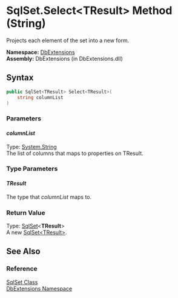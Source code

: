 SqlSet.Select&lt;TResult> Method (String)
=========================================
Projects each element of the set into a new form.

**Namespace:** [DbExtensions][1]  
**Assembly:** DbExtensions (in DbExtensions.dll)

Syntax
------

```csharp
public SqlSet<TResult> Select<TResult>(
	string columnList
)

```

### Parameters

#### *columnList*
Type: [System.String][2]  
The list of columns that maps to properties on TResult.

### Type Parameters

#### *TResult*
The type that *columnList* maps to.

### Return Value
Type: [SqlSet][3]&lt;**TResult**>  
A new [SqlSet&lt;TResult>][3].

See Also
--------

### Reference
[SqlSet Class][4]  
[DbExtensions Namespace][1]  

[1]: ../README.md
[2]: http://msdn.microsoft.com/en-us/library/s1wwdcbf
[3]: ../SqlSet_1/README.md
[4]: README.md